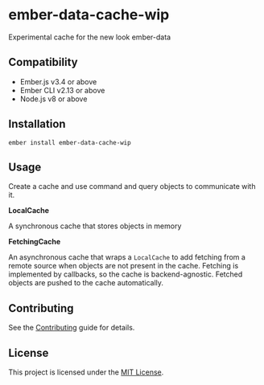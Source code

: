 ember-data-cache-wip
==============================================================================

Experimental cache for the new look ember-data


Compatibility
------------------------------------------------------------------------------

* Ember.js v3.4 or above
* Ember CLI v2.13 or above
* Node.js v8 or above


Installation
------------------------------------------------------------------------------

```
ember install ember-data-cache-wip
```


Usage
------------------------------------------------------------------------------

Create a cache and use command and query objects to communicate with it.

**LocalCache**

A synchronous cache that stores objects in memory

**FetchingCache**

An asynchronous cache that wraps a `LocalCache` to add fetching from a remote source when objects are not present in the cache. Fetching is implemented by callbacks, so the cache is backend-agnostic. Fetched objects are pushed to the cache automatically.

Contributing
------------------------------------------------------------------------------

See the [Contributing](CONTRIBUTING.md) guide for details.


License
------------------------------------------------------------------------------

This project is licensed under the [MIT License](LICENSE.md).
